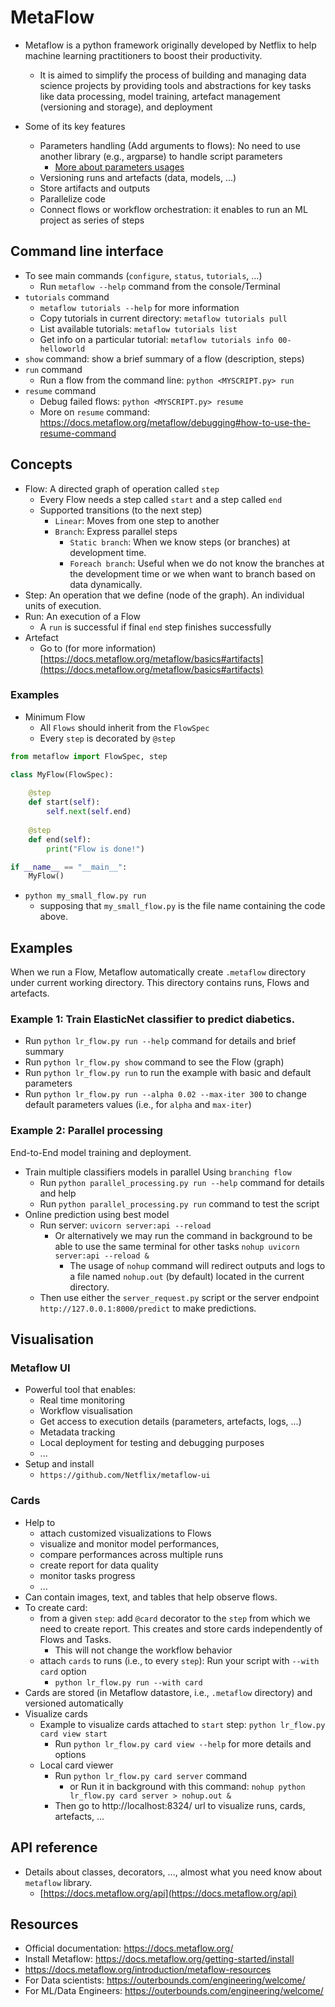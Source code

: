 # MetaFlow

- Metaflow is a python framework originally developed by Netflix to help machine learning practitioners to boost their productivity.
  - It is aimed to simplify the process of building and managing data science projects by providing tools and abstractions for key tasks like data processing, model training, artefact management (versioning and storage), and deployment

- Some of its key features
  - Parameters handling (Add arguments to flows): No need to use another library (e.g., argparse) to handle script parameters
    - [More about parameters usages](https://docs.metaflow.org/metaflow/basics#how-to-define-parameters-for-flows)
  - Versioning runs and artefacts (data, models, ...)
  - Store artifacts and outputs 
  - Parallelize code 
  - Connect flows or workflow orchestration: it enables to run an ML project as series of steps

## Command line interface

- To see main commands (`configure`, `status`, `tutorials`, ...)
  - Run `metaflow --help` command from the console/Terminal
- `tutorials` command
  - `metaflow tutorials --help` for more information
  - Copy tutorials in current directory: `metaflow tutorials pull`
  - List available tutorials: `metaflow tutorials list`
  - Get info on a particular tutorial: `metaflow tutorials info 00-helloworld`
- `show` command: show a brief summary of a flow (description, steps)
- `run` command
  - Run a flow from the command line: `python <MYSCRIPT.py> run`
- `resume` command
  - Debug failed flows: `python <MYSCRIPT.py> resume`
  - More on `resume` command: https://docs.metaflow.org/metaflow/debugging#how-to-use-the-resume-command


## Concepts

- Flow: A directed graph of operation called `step`
  - Every Flow needs a step called `start` and a step called `end` 
  - Supported transitions (to the next step)
    - `Linear`:  Moves from one step to another
    - `Branch`: Express parallel steps
      - `Static branch`: When we know steps (or branches) at development time.
      - `Foreach branch`: Useful when we do not know the branches at the development time or we when want to branch based on data dynamically.
- Step: An operation that we define (node of the graph). An individual units of execution.
- Run: An execution of a Flow
  - A `run` is successful if final `end` step finishes successfully
- Artefact
  - Go to (for more information) [https://docs.metaflow.org/metaflow/basics#artifacts](https://docs.metaflow.org/metaflow/basics#artifacts)

### Examples
- Minimum Flow
  - All `Flows` should inherit from the `FlowSpec`
  - Every `step` is decorated by `@step`
  
````python
from metaflow import FlowSpec, step

class MyFlow(FlowSpec):
    
    @step
    def start(self):
        self.next(self.end)
    
    @step
    def end(self):
        print("Flow is done!")

if __name__ == "__main__":
    MyFlow()
````

- `python my_small_flow.py run`
  - supposing that `my_small_flow.py` is the file name containing the code above.


  
## Examples 
When we run a Flow, Metaflow automatically create `.metaflow` directory under current working directory. This directory contains runs, Flows and artefacts.

### Example 1: Train ElasticNet classifier to predict diabetics.
  - Run `python lr_flow.py run --help` command for details and brief summary
  - Run `python lr_flow.py show` command to see the Flow  (graph)
  - Run `python lr_flow.py run` to run the example with basic and default parameters
  - Run `python lr_flow.py run --alpha 0.02 --max-iter 300` to change default parameters values (i.e., for `alpha` and `max-iter`)

### Example 2: Parallel processing
End-to-End model training and deployment.
- Train multiple classifiers models in parallel Using `branching flow`
  - Run `python parallel_processing.py run --help` command for details and help
  - Run `python parallel_processing.py run` command to test the script
- Online prediction using best model
  - Run server: `uvicorn server:api --reload`
    - Or alternatively we may run the command in background to be able to use the same terminal for other tasks `nohup uvicorn server:api --reload &` 
      - The usage of `nohup` command will redirect outputs and logs to a file named `nohup.out` (by default) located in the current directory.
  - Then use either the `server_request.py` script or the server endpoint `http://127.0.0.1:8000/predict` to make predictions.

## Visualisation
### Metaflow UI
- Powerful tool that enables:
  * Real time monitoring
  * Workflow visualisation
  * Get access to execution details (parameters, artefacts, logs, ...)
  * Metadata tracking
  * Local deployment for testing and debugging purposes
  * ...
- Setup and install
  - `https://github.com/Netflix/metaflow-ui`

### Cards
- Help to
  - attach customized visualizations to Flows
  - visualize and monitor model performances, 
  - compare performances across multiple runs
  - create report for data quality
  - monitor tasks progress
  - ...
- Can contain images, text, and tables that help observe flows.
- To create card:
  - from a given `step`: add `@card` decorator to the `step` from which we need to create report. This creates and store cards independently of Flows and Tasks.
    - This will not change the workflow behavior
  - attach `cards` to runs (i.e., to every `step`): Run your script with `--with card` option
    - `python lr_flow.py run --with card`
- Cards are stored (in Metaflow datastore, i.e., `.metaflow` directory) and versioned automatically
- Visualize cards
  - Example to visualize cards attached to `start` step: `python lr_flow.py card view start`
    - Run `python lr_flow.py card view --help` for more details and options
  - Local card viewer
    - Run `python lr_flow.py card server` command 
      - or Run it in background with this command: `nohup python lr_flow.py card server > nohup.out &` 
    - Then go to http://localhost:8324/ url to visualize runs, cards, artefacts, ...

  
## API reference
- Details about classes, decorators, ..., almost what you need know about `metaflow` library.
  - [https://docs.metaflow.org/api](https://docs.metaflow.org/api)


## Resources
- Official documentation: https://docs.metaflow.org/
- Install Metaflow: https://docs.metaflow.org/getting-started/install
- https://docs.metaflow.org/introduction/metaflow-resources
- For Data scientists: https://outerbounds.com/engineering/welcome/
- For ML/Data Engineers: https://outerbounds.com/engineering/welcome/